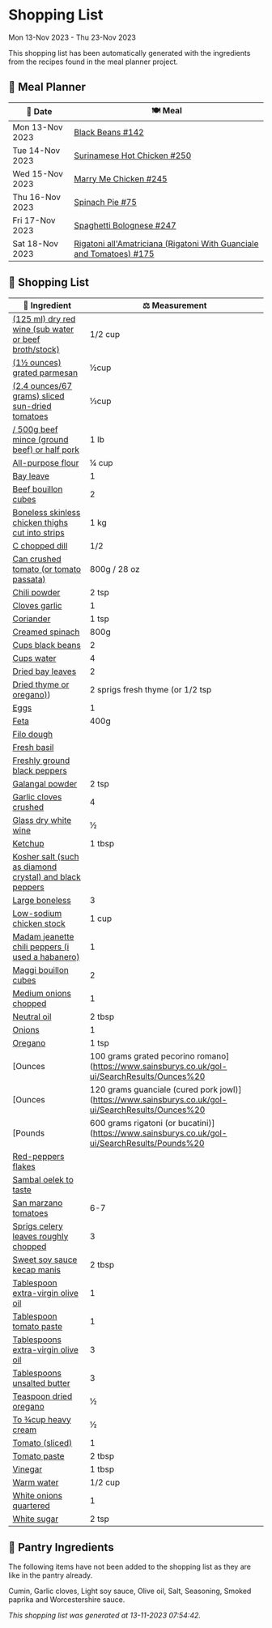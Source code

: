 # Shopping List

Mon 13-Nov 2023 - Thu 23-Nov 2023

This shopping list has been automatically generated with the ingredients from the recipes found in the meal planner project.

## 📅 Meal Planner

|📅 Date| 🍽️ Meal|
|----|----|
|Mon 13-Nov 2023|[Black Beans #142](https://github.com/bryanbr23/Recipes/issues/142)|
|Tue 14-Nov 2023|[Surinamese Hot Chicken #250](https://github.com/bryanbr23/Recipes/issues/250)|
|Wed 15-Nov 2023|[Marry Me Chicken #245](https://github.com/bryanbr23/Recipes/issues/245)|
|Thu 16-Nov 2023|[Spinach Pie #75](https://github.com/bryanbr23/Recipes/issues/75)|
|Fri 17-Nov 2023|[Spaghetti Bolognese #247](https://github.com/bryanbr23/Recipes/issues/247)|
|Sat 18-Nov 2023|[Rigatoni all'Amatriciana (Rigatoni With Guanciale and Tomatoes) #175](https://github.com/bryanbr23/Recipes/issues/175)|

## 🛒 Shopping List

| 🍌 Ingredient| ⚖️ Measurement|
|----------|-----------|
|[(125 ml) dry red wine (sub water or beef broth/stock)](https://www.sainsburys.co.uk/gol-ui/SearchResults/(125%20ml)%20dry%20red%20wine%20(sub%20water%20or%20beef%20broth/stock))|1/2 cup|
|[(1½ ounces) grated parmesan](https://www.sainsburys.co.uk/gol-ui/SearchResults/(1½%20ounces)%20grated%20parmesan)|½cup|
|[(2.4 ounces/67 grams) sliced sun-dried tomatoes](https://www.sainsburys.co.uk/gol-ui/SearchResults/(2.4%20ounces/67%20grams)%20sliced%20sun-dried%20tomatoes)|⅓cup|
|[/ 500g beef mince (ground beef) or half pork](https://www.sainsburys.co.uk/gol-ui/SearchResults//%20500g%20beef%20mince%20(ground%20beef)%20or%20half%20pork)|1 lb|
|[All-purpose flour](https://www.sainsburys.co.uk/gol-ui/SearchResults/All-purpose%20flour)|¼ cup|
|[Bay leave](https://www.sainsburys.co.uk/gol-ui/SearchResults/Bay%20leave)|1|
|[Beef bouillon cubes](https://www.sainsburys.co.uk/gol-ui/SearchResults/Beef%20bouillon%20cubes)|2|
|[Boneless skinless chicken thighs cut into strips](https://www.sainsburys.co.uk/gol-ui/SearchResults/Boneless%20skinless%20chicken%20thighs%20cut%20into%20strips)|1 kg|
|[C chopped dill](https://www.sainsburys.co.uk/gol-ui/SearchResults/C%20chopped%20dill)|1/2|
|[Can crushed tomato (or tomato passata)](https://www.sainsburys.co.uk/gol-ui/SearchResults/Can%20crushed%20tomato%20(or%20tomato%20passata))|800g / 28 oz|
|[Chili powder](https://www.sainsburys.co.uk/gol-ui/SearchResults/Chili%20powder)|2 tsp|
|[Cloves garlic](https://www.sainsburys.co.uk/gol-ui/SearchResults/Cloves%20garlic)|1|
|[Coriander](https://www.sainsburys.co.uk/gol-ui/SearchResults/Coriander)|1 tsp|
|[Creamed spinach](https://www.sainsburys.co.uk/gol-ui/SearchResults/Creamed%20spinach)|800g|
|[Cups black beans](https://www.sainsburys.co.uk/gol-ui/SearchResults/Cups%20black%20beans)|2|
|[Cups water](https://www.sainsburys.co.uk/gol-ui/SearchResults/Cups%20water)|4|
|[Dried bay leaves](https://www.sainsburys.co.uk/gol-ui/SearchResults/Dried%20bay%20leaves)|2|
|[Dried thyme or oregano)](https://www.sainsburys.co.uk/gol-ui/SearchResults/Dried%20thyme%20or%20oregano))|2 sprigs fresh thyme (or 1/2 tsp|
|[Eggs](https://www.sainsburys.co.uk/gol-ui/SearchResults/Eggs)|1|
|[Feta](https://www.sainsburys.co.uk/gol-ui/SearchResults/Feta)|400g|
|[Filo dough](https://www.sainsburys.co.uk/gol-ui/SearchResults/Filo%20dough)||
|[Fresh basil](https://www.sainsburys.co.uk/gol-ui/SearchResults/Fresh%20basil)||
|[Freshly ground black peppers](https://www.sainsburys.co.uk/gol-ui/SearchResults/Freshly%20ground%20black%20peppers)||
|[Galangal powder](https://www.sainsburys.co.uk/gol-ui/SearchResults/Galangal%20powder)|2 tsp|
|[Garlic cloves crushed](https://www.sainsburys.co.uk/gol-ui/SearchResults/Garlic%20cloves%20crushed)|4|
|[Glass dry white wine](https://www.sainsburys.co.uk/gol-ui/SearchResults/Glass%20dry%20white%20wine)|½|
|[Ketchup](https://www.sainsburys.co.uk/gol-ui/SearchResults/Ketchup)|1 tbsp|
|[Kosher salt (such as diamond crystal) and black peppers](https://www.sainsburys.co.uk/gol-ui/SearchResults/Kosher%20salt%20(such%20as%20diamond%20crystal)%20and%20black%20peppers)||
|[Large boneless](https://www.sainsburys.co.uk/gol-ui/SearchResults/Large%20boneless)|3|
|[Low-sodium chicken stock](https://www.sainsburys.co.uk/gol-ui/SearchResults/Low-sodium%20chicken%20stock)|1 cup|
|[Madam jeanette chili peppers (i used a habanero)](https://www.sainsburys.co.uk/gol-ui/SearchResults/Madam%20jeanette%20chili%20peppers%20(i%20used%20a%20habanero))|1|
|[Maggi bouillon cubes](https://www.sainsburys.co.uk/gol-ui/SearchResults/Maggi%20bouillon%20cubes)|2|
|[Medium onions chopped](https://www.sainsburys.co.uk/gol-ui/SearchResults/Medium%20onions%20chopped)|1|
|[Neutral oil](https://www.sainsburys.co.uk/gol-ui/SearchResults/Neutral%20oil)|2 tbsp|
|[Onions](https://www.sainsburys.co.uk/gol-ui/SearchResults/Onions)|1|
|[Oregano](https://www.sainsburys.co.uk/gol-ui/SearchResults/Oregano)|1 tsp|
|[Ounces | 100 grams grated pecorino romano](https://www.sainsburys.co.uk/gol-ui/SearchResults/Ounces%20|%20100%20grams%20grated%20pecorino%20romano)|3½|
|[Ounces | 120 grams guanciale (cured pork jowl)](https://www.sainsburys.co.uk/gol-ui/SearchResults/Ounces%20|%20120%20grams%20guanciale%20(cured%20pork%20jowl))|4|
|[Pounds | 600 grams rigatoni (or bucatini)](https://www.sainsburys.co.uk/gol-ui/SearchResults/Pounds%20|%20600%20grams%20rigatoni%20(or%20bucatini))|1¼|
|[Red-peppers flakes](https://www.sainsburys.co.uk/gol-ui/SearchResults/Red-peppers%20flakes)||
|[Sambal oelek to taste](https://www.sainsburys.co.uk/gol-ui/SearchResults/Sambal%20oelek%20to%20taste)||
|[San marzano tomatoes](https://www.sainsburys.co.uk/gol-ui/SearchResults/San%20marzano%20tomatoes)|6-7|
|[Sprigs celery leaves roughly chopped](https://www.sainsburys.co.uk/gol-ui/SearchResults/Sprigs%20celery%20leaves%20roughly%20chopped)|3|
|[Sweet soy sauce kecap manis](https://www.sainsburys.co.uk/gol-ui/SearchResults/Sweet%20soy%20sauce%20kecap%20manis)|2 tbsp|
|[Tablespoon extra-virgin olive oil](https://www.sainsburys.co.uk/gol-ui/SearchResults/Tablespoon%20extra-virgin%20olive%20oil)|1|
|[Tablespoon tomato paste](https://www.sainsburys.co.uk/gol-ui/SearchResults/Tablespoon%20tomato%20paste)|1|
|[Tablespoons extra-virgin olive oil](https://www.sainsburys.co.uk/gol-ui/SearchResults/Tablespoons%20extra-virgin%20olive%20oil)|3|
|[Tablespoons unsalted butter](https://www.sainsburys.co.uk/gol-ui/SearchResults/Tablespoons%20unsalted%20butter)|3|
|[Teaspoon dried oregano](https://www.sainsburys.co.uk/gol-ui/SearchResults/Teaspoon%20dried%20oregano)|½|
|[To ¾cup heavy cream](https://www.sainsburys.co.uk/gol-ui/SearchResults/To%20¾cup%20heavy%20cream)|½|
|[Tomato (sliced)](https://www.sainsburys.co.uk/gol-ui/SearchResults/Tomato%20(sliced))|1|
|[Tomato paste](https://www.sainsburys.co.uk/gol-ui/SearchResults/Tomato%20paste)|2 tbsp|
|[Vinegar](https://www.sainsburys.co.uk/gol-ui/SearchResults/Vinegar)|1 tbsp|
|[Warm water](https://www.sainsburys.co.uk/gol-ui/SearchResults/Warm%20water)|1/2 cup|
|[White onions quartered](https://www.sainsburys.co.uk/gol-ui/SearchResults/White%20onions%20quartered)|1|
|[White sugar](https://www.sainsburys.co.uk/gol-ui/SearchResults/White%20sugar)|2 tsp|

## 🏪 Pantry Ingredients

The following items have not been added to the shopping list as they are like in the pantry already.

Cumin, Garlic cloves, Light soy sauce, Olive oil, Salt, Seasoning, Smoked paprika and Worcestershire sauce.


_This shopping list was generated at 13-11-2023 07:54:42._